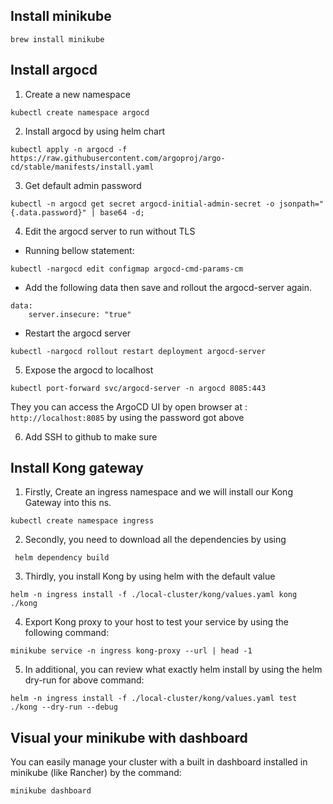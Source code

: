 ## Install minikube
```
brew install minikube
```

## Install argocd 
1. Create a new namespace 

```
kubectl create namespace argocd
```

2. Install argocd by using helm chart

```
kubectl apply -n argocd -f https://raw.githubusercontent.com/argoproj/argo-cd/stable/manifests/install.yaml
```

3. Get default admin password

```
kubectl -n argocd get secret argocd-initial-admin-secret -o jsonpath="{.data.password}" | base64 -d;
```

4. Edit the argocd server to run without TLS
+ Running bellow statement: 

```
kubectl -nargocd edit configmap argocd-cmd-params-cm
```

+ Add the following data then save and rollout the argocd-server again.
```
data:
    server.insecure: "true"
```
+ Restart the argocd server

```
kubectl -nargocd rollout restart deployment argocd-server
```

5. Expose the argocd to localhost

```
kubectl port-forward svc/argocd-server -n argocd 8085:443
```
They you can access the ArgoCD UI by open browser at : `http://localhost:8085` by using the password got above

6. Add SSH to github to make sure 

## Install Kong gateway 
1. Firstly, Create an ingress namespace and we will install our Kong Gateway into this ns.
```
kubectl create namespace ingress
```

2. Secondly, you need to download all the dependencies by using
```
 helm dependency build
```

3. Thirdly, you install Kong by using helm with the default value 
```
helm -n ingress install -f ./local-cluster/kong/values.yaml kong ./kong   
```

4. Export Kong proxy to your host to test your service by using the following command:
```
minikube service -n ingress kong-proxy --url | head -1
```

5. In additional, you can review what exactly helm install by using the helm dry-run for above command:
```
helm -n ingress install -f ./local-cluster/kong/values.yaml test ./kong --dry-run --debug
```

## Visual your minikube with dashboard
You can easily manage your cluster with a built in dashboard installed in minikube (like Rancher) by the command:
```
minikube dashboard
```
